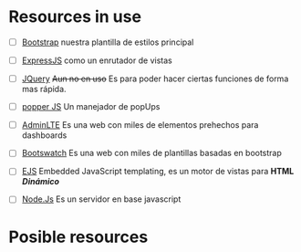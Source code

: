 # Resources in use 

+ [ ] [Bootstrap](https://getbootstrap.com/) nuestra plantilla de estilos principal

+ [ ] [ExpressJS](https://expressjs.com/) como un enrutador de vistas

+ [ ] [JQuery](https://jquery.com/) ~~Aun no en uso~~ Es para poder hacer ciertas funciones de forma mas rápida.

+ [ ] [popper JS](https://popper.js.org/) Un manejador de popUps

+ [ ] [AdminLTE](https://adminlte.io/) Es una web con miles de elementos prehechos para dashboards

+ [ ] [Bootswatch](https://bootswatch.com/) Es una web con miles de plantillas basadas en bootstrap

+ [ ] [EJS](https://ejs.co/) Embedded JavaScript templating, es un motor de vistas para **HTML _Dinámico_**

+ [ ] [Node.Js](https://nodejs.org/) Es un servidor en base javascript

#  Posible resources


